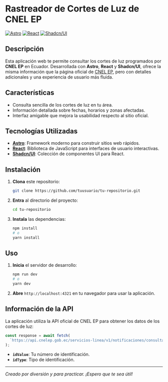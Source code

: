 # Rastreador de Cortes de Luz de CNEL EP

[![Astro](https://img.shields.io/badge/Astro-0C1222?logo=astro&logoColor=FF5D01)](https://astro.build/)
[![React](https://img.shields.io/badge/React-20232A?logo=react&logoColor=61DAFB)](https://reactjs.org/)
[![Shadcn/UI](https://img.shields.io/badge/Shadcn/UI-000000?logo=github&logoColor=white)](https://ui.shadcn.com/)

## Descripción

Esta aplicación web te permite consultar los cortes de luz programados por **CNEL EP** en Ecuador. Desarrollada con **Astro**, **React** y **Shadcn/UI**, ofrece la misma información que la página oficial de [CNEL EP](https://serviciosenlinea.cnelep.gob.ec/cortes-energia/), pero con detalles adicionales y una experiencia de usuario más fluida.

## Características

- Consulta sencilla de los cortes de luz en tu área.
- Información detallada sobre fechas, horarios y zonas afectadas.
- Interfaz amigable que mejora la usabilidad respecto al sitio oficial.

## Tecnologías Utilizadas

- [**Astro**](https://astro.build/): Framework moderno para construir sitios web rápidos.
- [**React**](https://reactjs.org/): Biblioteca de JavaScript para interfaces de usuario interactivas.
- [**Shadcn/UI**](https://ui.shadcn.com/): Colección de componentes UI para React.

## Instalación

1. **Clona** este repositorio:

   ```bash
   git clone https://github.com/tuusuario/tu-repositorio.git
   ```

2. **Entra** al directorio del proyecto:

   ```bash
   cd tu-repositorio
   ```

3. **Instala** las dependencias:

   ```bash
   npm install
   # o
   yarn install
   ```

## Uso

1. **Inicia** el servidor de desarrollo:

   ```bash
   npm run dev
   # o
   yarn dev
   ```

2. **Abre** `http://localhost:4321` en tu navegador para usar la aplicación.

## Información de la API

La aplicación utiliza la API oficial de CNEL EP para obtener los datos de los cortes de luz:

```javascript
const response = await fetch(
  `https://api.cnelep.gob.ec/servicios-linea/v1/notificaciones/consultar/${idValue}/${idType}`
);
```

- **`idValue`**: Tu número de identificación.
- **`idType`**: Tipo de identificación.

---

_Creado por diversión y para practicar. ¡Espero que te sea útil!_
